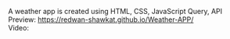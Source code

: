 A weather app is created using HTML, CSS, JavaScript Query, API <br>
Preview: https://redwan-shawkat.github.io/Weather-APP/ <br>
Video: <br>

